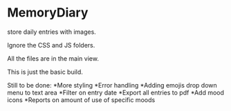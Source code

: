 # MemoryDiary

store daily entries with images.

Ignore the CSS and JS folders.

All the files are in the main view.

This is just the basic build.

Still to be done:
*More styling
*Error handling
*Adding emojis drop down menu to text area
*Filter on entry date
*Export all entries to pdf
*Add mood icons
*Reports on amount of use of specific moods
